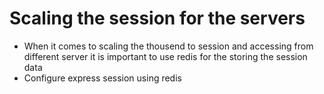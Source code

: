 # Scaling the session for the servers
- When it comes to scaling the thousend to session and accessing from different server
  it is important to use redis for the storing the session data
- Configure express session using redis 